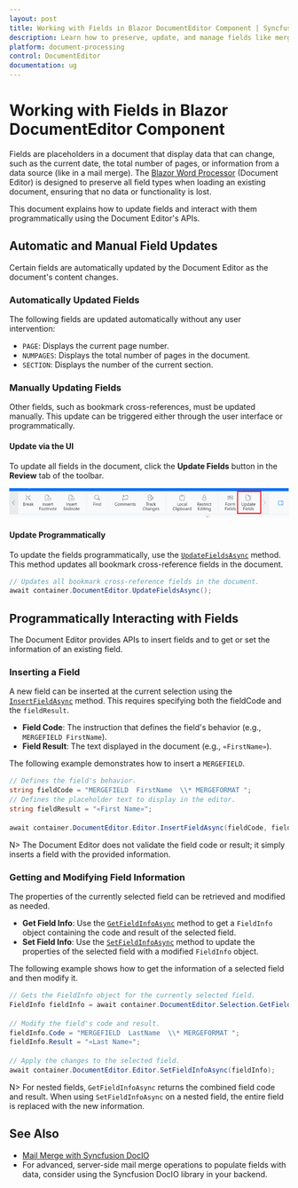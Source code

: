 ```yaml
---
layout: post
title: Working with Fields in Blazor DocumentEditor Component | Syncfusion
description: Learn how to preserve, update, and manage fields like merge fields and page numbers in the Syncfusion Blazor Document Editor component.
platform: document-processing
control: DocumentEditor
documentation: ug
---
```


# Working with Fields in Blazor DocumentEditor Component

Fields are placeholders in a document that display data that can change, such as the current date, the total number of pages, or information from a data source (like in a mail merge). The [Blazor Word Processor](https://www.syncfusion.com/blazor-components/blazor-word-processor) (Document Editor) is designed to preserve all field types when loading an existing document, ensuring that no data or functionality is lost.

This document explains how to update fields and interact with them programmatically using the Document Editor's APIs.

## Automatic and Manual Field Updates

Certain fields are automatically updated by the Document Editor as the document's content changes.

### Automatically Updated Fields

The following fields are updated automatically without any user intervention:
*   `PAGE`: Displays the current page number.
*   `NUMPAGES`: Displays the total number of pages in the document.
*   `SECTION`: Displays the number of the current section.

### Manually Updating Fields

Other fields, such as bookmark cross-references, must be updated manually. This update can be triggered either through the user interface or programmatically.

#### Update via the UI

To update all fields in the document, click the **Update Fields** button in the **Review** tab of the toolbar.

![The Update Fields button in the Blazor Document Editor toolbar.](images/updatefields.png "Update Bookmark Cross-Reference Field")

#### Update Programmatically

To update the fields programmatically, use the [`UpdateFieldsAsync`](https://help.syncfusion.com/cr/blazor/Syncfusion.Blazor.DocumentEditor.DocumentEditor.html#Syncfusion_Blazor_DocumentEditor_DocumentEditor_UpdateFieldsAsync) method. This method updates all bookmark cross-reference fields in the document.

```csharp
// Updates all bookmark cross-reference fields in the document.
await container.DocumentEditor.UpdateFieldsAsync();
```

## Programmatically Interacting with Fields

The Document Editor provides APIs to insert fields and to get or set the information of an existing field.

### Inserting a Field

A new field can be inserted at the current selection using the [`InsertFieldAsync`](https://help.syncfusion.com/cr/blazor/Syncfusion.Blazor.DocumentEditor.EditorModule.html#Syncfusion_Blazor_DocumentEditor_EditorModule_InsertFieldAsync_System_String_System_String_) method. This requires specifying both the fieldCode and the `fieldResult`.

*   **Field Code**: The instruction that defines the field's behavior (e.g., `MERGEFIELD FirstName`).
*   **Field Result**: The text displayed in the document (e.g., `«FirstName»`).

The following example demonstrates how to insert a `MERGEFIELD`.

```csharp
// Defines the field's behavior.
string fieldCode = "MERGEFIELD  FirstName  \\* MERGEFORMAT ";
// Defines the placeholder text to display in the editor.
string fieldResult = "«First Name»";

await container.DocumentEditor.Editor.InsertFieldAsync(fieldCode, fieldResult);
```

N> The Document Editor does not validate the field code or result; it simply inserts a field with the provided information.

### Getting and Modifying Field Information

The properties of the currently selected field can be retrieved and modified as needed.

*   **Get Field Info**: Use the [`GetFieldInfoAsync`](https://help.syncfusion.com/cr/blazor/Syncfusion.Blazor.DocumentEditor.SelectionModule.html#Syncfusion_Blazor_DocumentEditor_SelectionModule_GetFieldInfoAsync) method to get a `FieldInfo` object containing the code and result of the selected field.
*   **Set Field Info**: Use the [`SetFieldInfoAsync`](https://help.syncfusion.com/cr/blazor/Syncfusion.Blazor.DocumentEditor.EditorModule.html#Syncfusion_Blazor_DocumentEditor_EditorModule_SetFieldInfoAsync_Syncfusion_Blazor_DocumentEditor_FieldInfo_) method to update the properties of the selected field with a modified `FieldInfo` object.

The following example shows how to get the information of a selected field and then modify it.

```csharp
// Gets the FieldInfo object for the currently selected field.
FieldInfo fieldInfo = await container.DocumentEditor.Selection.GetFieldInfoAsync();

// Modify the field's code and result.
fieldInfo.Code = "MERGEFIELD  LastName  \\* MERGEFORMAT ";
fieldInfo.Result = "«Last Name»";

// Apply the changes to the selected field.
await container.DocumentEditor.Editor.SetFieldInfoAsync(fieldInfo);
```

N> For nested fields, `GetFieldInfoAsync` returns the combined field code and result. When using `SetFieldInfoAsync` on a nested field, the entire field is replaced with the new information.

## See Also

*   [Mail Merge with Syncfusion DocIO](https://help.syncfusion.com/file-formats/docio/working-with-mail-merge)
*   For advanced, server-side mail merge operations to populate fields with data, consider using the Syncfusion DocIO library in your backend.